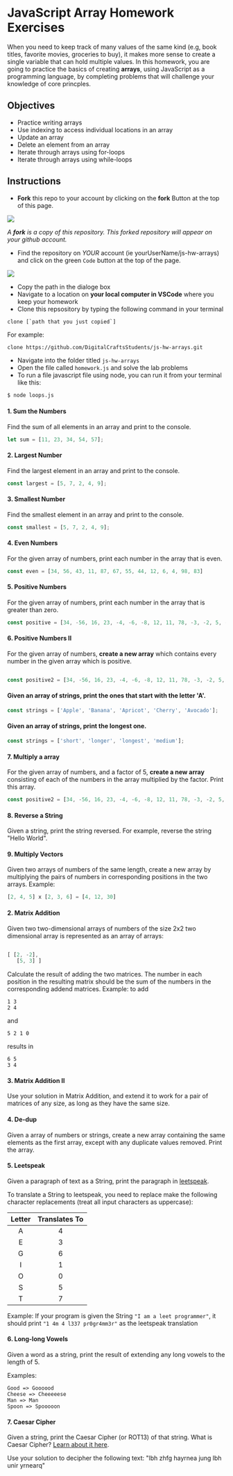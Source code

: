# JavaScript Array Homework Exercises

When you need to keep track of many values of the same kind (e.g, book titles, favorite movies, groceries to buy), it makes more sense to create a single variable that can hold multiple values.  In this homework, you are going to practice the basics of creating **arrays**, using JavaScript as a programming language, by completing problems that will challenge your knowledge of core princples. 

## Objectives 

- Practice writing arrays
- Use indexing to access individual locations in an array
- Update an array
- Delete an element from an array
- Iterate through arrays using for-loops
- Iterate through arrays using while-loops


## Instructions 

- **Fork** this repo to your account by clicking on the **fork** Button at the top of this page. 

![](https://upload.wikimedia.org/wikipedia/commons/3/38/GitHub_Fork_Button.png)

*A **fork** is a copy of this repository. This forked repository will appear on your github account.*

- Find the repository on *YOUR* account (ie yourUserName/js-hw-arrays) and click on the green `Code` button at the top of the page.

![](./images/githubCodeButton.png)

- Copy the path in the dialoge box
- Navigate to a location on **your local computer in VSCode** where you keep your homework 
- Clone this repsository by typing the following command in your terminal

```
clone [`path that you just copied`]
```

For example: 

```bash 
clone https://github.com/DigitalCraftsStudents/js-hw-arrays.git
```

- Navigate into the folder titled `js-hw-arrays`
- Open the file called `homework.js` and solve the lab problems 
- To run a file javascript file using node, you can run it from your terminal like this:

```bash
$ node loops.js
```

#### 1. Sum the Numbers
Find the sum of all elements in an array and print to the console.

```js
let sum = [11, 23, 34, 54, 57];

```

#### 2. Largest Number
Find the largest element in an array and print to the console. 

```js 
const largest = [5, 7, 2, 4, 9];
```
#### 3. Smallest Number
Find the smallest element in an array and print to the console.
```js 
const smallest = [5, 7, 2, 4, 9];
```

#### 4. Even Numbers
For the given array of numbers, print each number in the array that is even.

```js 
const even = [34, 56, 43, 11, 87, 67, 55, 44, 12, 6, 4, 98, 83]
```

#### 5. Positive Numbers
For the given array of numbers,  print each number in the array that is greater than zero.

```js 
const positive = [34, -56, 16, 23, -4, -6, -8, 12, 11, 78, -3, -2, 5, -44 ]
```

#### 6. Positive Numbers II
For the given array of numbers, **create a new array** which contains every number in the given array which is positive.

```js 

const positive2 = [34, -56, 16, 23, -4, -6, -8, 12, 11, 78, -3, -2, 5, -44 ]
```

#### Given an array of strings, print the ones that start with the letter 'A'. 

```js 
const strings = ['Apple', 'Banana', 'Apricot', 'Cherry', 'Avocado'];
```
#### Given an array of strings, print the longest one.

```js 
const strings = ['short', 'longer', 'longest', 'medium'];
```


#### 7. Multiply a array
For the given array of numbers, and a factor of 5, **create a new array** consisting of each of the numbers in the array multiplied by the factor. Print this array.

```js 
const positive2 = [34, -56, 16, 23, -4, -6, -8, 12, 11, 78, -3, -2, 5, -44 ]
```

#### 8. Reverse a String
Given a string, print the string reversed. For example, reverse the string "Hello World".

#### 9. Multiply Vectors
Given two arrays of numbers of the same length, create a new array by multiplying the pairs of numbers in corresponding positions in the two arrays. Example:

```js 
[2, 4, 5] x [2, 3, 6] = [4, 12, 30]
```

#### 2. Matrix Addition
Given two two-dimensional arrays of numbers of the size 2x2 two dimensional array is represented as an array of arrays:

```js 

[ [2, -2],
   [5, 3] ]
```

Calculate the result of adding the two matrices. The number in each position in the resulting matrix should be the sum of the numbers in the corresponding addend matrices. Example: to add

```text
1 3
2 4
```

and

```text
5 2 1 0 
```

results in

```text
6 5
3 4
```

#### 3. Matrix Addition II
Use your solution in Matrix Addition, and extend it to work for a pair of matrices of any size, as long as they have the same size.

#### 4. De-dup
Given a array of numbers or strings, create a new array containing the same elements as the first array, except with any duplicate values removed. Print the array.


#### 5. Leetspeak

Given a paragraph of text as a String, print the paragraph in [leetspeak](https://en.wikipedia.org/wiki/Leet). 

To translate a String to leetspeak, you need to replace make the following character replacements (treat all input characters as uppercase):

| Letter | Translates To |
|:------:|:-------------:|
| A      | 4             |
| E      | 3             |
| G      | 6             |
| I      | 1             |
| O      | 0             |
| S      | 5             |
| T      | 7             |

Example: If your program is given the String `"I am a leet programmer"`, it should print `"1 4m 4 l337 pr0gr4mm3r"` as the leetspeak translation

#### 6. Long-long Vowels

Given a word as a string, print the result of extending any long vowels to the length of 5. 

Examples:

```
Good => Goooood 
Cheese => Cheeeeese 
Man => Man 
Spoon => Spooooon 
```

#### 7. Caesar Cipher

Given a string, print the Caesar Cipher (or ROT13) of that string. What is Caesar Cipher? [Learn about it here](http://practicalcryptography.com/ciphers/caesar-cipher/).

Use your solution to decipher the following text: "lbh zhfg hayrnea jung lbh unir yrnearq"